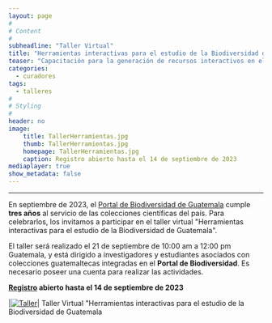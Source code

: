 ```yaml
---
layout: page
#
# Content
#
subheadline: "Taller Virtual"
title: "Herramientas interactivas para el estudio de la Biodiversidad de Guatemala"
teaser: "Capacitación para la generación de recursos interactivos en el Portal de Biodiversidad de Guatemala."
categories:
  - curadores
tags:
  - talleres
#
# Styling
#
header: no
image:
    title: TallerHerramientas.jpg
    thumb: TallerHerramientas.jpg
    homepage: TallerHerramientas.jpg
    caption: Registro abierto hasta el 14 de septiembre de 2023
mediaplayer: true
show_metadata: false
---
```


---

En septiembre de 2023, el [Portal de Biodiversidad de Guatemala](https://biodiversidad.gt) cumple **tres años** al servicio de las colecciones científicas del país. Para celebrarlos, los invitamos a participar en el taller virtual "Herramientas interactivas para el estudio de la Biodiversidad de Guatemala".

El taller será realizado el 21 de septiembre de 10:00 am a 12:00 pm Guatemala, y está dirigido a investigadores y estudiantes asociados con colecciones guatemaltecas integradas en el **Portal de Biodiversidad**. Es necesario poseer una cuenta para realizar las actividades. 

**[Registro](https://tinyurl.com/herramientasportal) abierto hasta el 14 de septiembre de 2023** 

|[<img src="https://github.com/biodiversidadgt/docs/assets/69399374/ae52803f-e4ce-4678-8055-616d80d80cc6" alt="Taller">](https://asu.zoom.us/meeting/register/tZMsdeGhpzguE9waJmVnlj9AxBwFoNOh8ioG#/registration)| Taller Virtual "Herramientas interactivas para el estudio de la Biodiversidad de Guatemala

